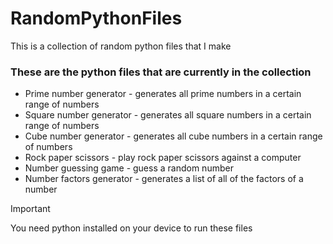 # RandomPythonFiles
This is a collection of random python files that I make

### These are the python files that are currently in the collection
- Prime number generator - generates all prime numbers in a certain range of numbers
- Square number generator - generates all square numbers in a certain range of numbers
- Cube number generator - generates all cube numbers in a certain range of numbers
- Rock paper scissors - play rock paper scissors against a computer
- Number guessing game - guess a random number
- Number factors generator - generates a list of all of the factors of a number

> [!IMPORTANT]
> You need python installed on your device to run these files
